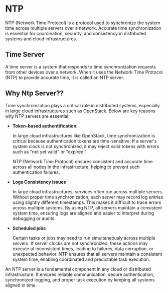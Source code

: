 # NTP

NTP (Network Time Protocol) is a protocol used to synchronize the system time across multiple servers over a network. Accurate time synchronization is essential for coordination, security, and consistency in distributed systems and cloud infrastructures.

## Time Server

A time server is a system that responds to time synchronization requests from other devices over a network. When it uses the Network Time Protocol (NTP) to provide accurate time, it is called an NTP server.

## Why Ntp Server??

Time synchronization plays a critical role in distributed systems, especially in large cloud infrastructures such as OpenStack. Below are key reasons why NTP servers are essential:

- **Token-based authentification**:

    In large cloud infrastructures like OpenStack, time synchronization is critical because authentication tokens are time-sensitive. If a server's system clock is not synchronized, it may reject valid tokens with errors such as "not yet valid" or "expired."

    NTP (Network Time Protocol) ensures consistent and accurate time across all nodes in the infrastructure, helping to prevent such authentication failures.

- **Logs Consistency issues**

    In large cloud infrastructures, services often run across multiple servers. Without proper time synchronization, each server may record log entries using slightly different timestamps. This makes it difficult to trace errors across multiple systems. By using NTP, all servers maintain a consistent system time, ensuring logs are aligned and easier to interpret during debugging or audits.

- **Scheduled jobs**

    Certain tasks or jobs may need to run simultaneously across multiple servers. If server clocks are not synchronized, these actions may execute at inconsistent times, leading to failures, data corruption, or unexpected behavior. NTP ensures that all servers maintain a consistent system time, enabling coordinated and predictable task execution.

An NTP server is a fundamental component in any cloud or distributed infrastructure. It ensures reliable communication, secure authentication, synchronized logging, and proper task execution by keeping all systems aligned in time.
